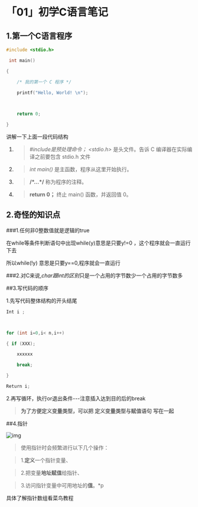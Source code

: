 # 「01」初学C语言笔记



## 1.第一个C语言程序

```C
#include <stdio.h>

 int main()

{

    /* 我的第一个 C 程序 */

    printf("Hello, World! \n");

 

    return 0;

}
```

讲解一下上面一段代码结构

>  

1. > *#include是预处理命令； <stdio.h>* 是头文件。告诉 C 编译器在实际编译之前要包含 stdio.h 文件

2. > *int main()* 是主函数，程序从这里开始执行。

3. > **/\*...\*/** 称为程序的注释。

4. > **return 0；** 终止 main() 函数，并返回值 0。

## 2.奇怪的知识点

###1.任何非0整数值就是逻辑的true

在while等条件判断语句中出现while(y)意思是只要y!=0 ，这个程序就会一直运行下去

所以while(!y) 意思是只要y==0,程序就会一直运行 

###2.对C来说,*char跟int的区别*只是一个占用的字节数少一个占用的字节数多

##3.写代码的顺序

1.先写代码整体结构的开头结尾

```C
Int i ;



for (int i=0,i< n,i++)

{ if (XXX);

    xxxxxx

    break;

}

Return i;
```

2.再写循环，执行or退出条件---注意插入达到目的后的break

> **为了方便定义变量类型，可以把**  **定义变量类型与赋值语句**  **写在一起**

##4.指针

![img](https://xij53lomtq.feishu.cn/space/api/box/stream/download/asynccode/?code=YjNhOTVmMTA3YWU3ZjhhMzQ2NDgyYTIwODEwZTVlNWNfbFhiUWMzcjBmdWtaZVY0TnRLQ2h3MWhHZERiNzVnMk1fVG9rZW46Ym94Y240T1l3YTVrQXNGc3VWdUpONUl0YzJjXzE2NzM1MzMwNDA6MTY3MzUzNjY0MF9WNA)



> 使用指针时会频繁进行以下几个操作：

> 1.**定义**一个指针变量、

> 2.把变量**地址赋值**给指针、

> 3.访问指针变量中可用地址的**值**。*p





具体了解指针数组看菜鸟教程